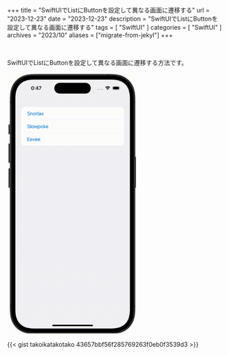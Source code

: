 +++
title = "SwiftUIでListにButtonを設定して異なる画面に遷移する"
url = "2023-12-23"
date = "2023-12-23"
description = "SwiftUIでListにButtonを設定して異なる画面に遷移する"
tags = [
  "SwiftUI"
]
categories = [
  "SwiftUI"
]
archives = "2023/10"
aliases = ["migrate-from-jekyl"]
+++

<br>

SwiftUIでListにButtonを設定して異なる画面に遷移する方法です。

<img src="2023-12-23.gif" width="300px" alt="SwiftUIでListにButtonを設定して異なる画面に遷移する">

{{< gist takoikatakotako 43657bbf56f285769263f0eb0f3539d3 >}}
